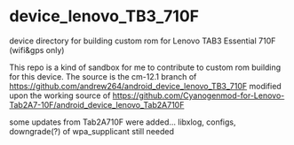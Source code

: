 # device_lenovo_TB3_710F
device directory for building custom rom for Lenovo TAB3 Essential 710F (wifi&amp;gps only) 

This repo is a kind of sandbox for me to contribute to custom rom building for this device. 
The source is the cm-12.1 branch of https://github.com/andrew264/android_device_lenovo_TB3_710F modified upon the working source of https://github.com/Cyanogenmod-for-Lenovo-Tab2A7-10F/android_device_lenovo_Tab2A710F

some updates from Tab2A710F were added...
libxlog, configs, downgrade(?) of wpa_supplicant still needed
